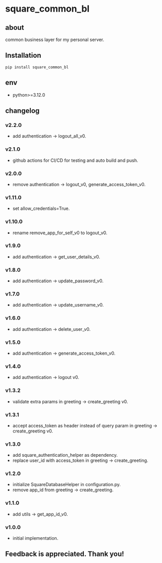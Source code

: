 # square_common_bl

## about

common business layer for my personal server.

## Installation

```shell
pip install square_common_bl
```

## env

- python>=3.12.0

## changelog

### v2.2.0

- add authentication -> logout_all_v0.

### v2.1.0

- github actions for CI/CD for testing and auto build and push.

### v2.0.0

- remove authentication -> logout_v0, generate_access_token_v0.

### v1.11.0

- set allow_credentials=True.

### v1.10.0

- rename remove_app_for_self_v0 to logout_v0.

### v1.9.0

- add authentication -> get_user_details_v0.

### v1.8.0

- add authentication -> update_password_v0.

### v1.7.0

- add authentication -> update_username_v0.

### v1.6.0

- add authentication -> delete_user_v0.

### v1.5.0

- add authentication -> generate_access_token_v0.

### v1.4.0

- add authentication -> logout v0.

### v1.3.2

- validate extra params in greeting -> create_greeting v0.

### v1.3.1

- accept access_token as header instead of query param in greeting -> create_greeting v0.

### v1.3.0

- add square_authentication_helper as dependency.
- replace user_id with access_token in greeting -> create_greeting.

### v1.2.0

- initialize SquareDatabaseHelper in configuration.py.
- remove app_id from greeting -> create_greeting.

### v1.1.0

- add utils -> get_app_id_v0.

### v1.0.0

- initial implementation.

## Feedback is appreciated. Thank you!